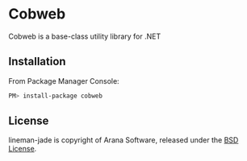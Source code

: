 Cobweb
======
Cobweb is a base-class utility library for .NET


## Installation

From Package Manager Console: 
```bash
PM> install-package cobweb
```


## License

lineman-jade is copyright of Arana Software, released under the [BSD License](http://opensource.org/licenses/BSD-3-Clause).